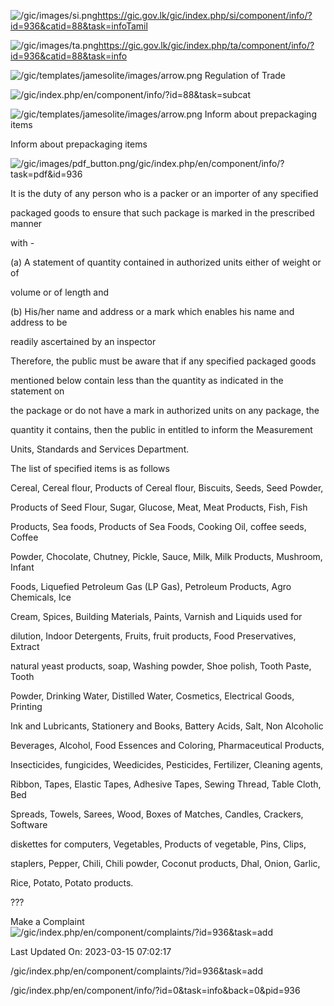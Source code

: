 <!-- Source: https://gic.gov.lk/gic/index.php/en/component/info/?id=936&catid=88&task=info -->

![/gic/images/si.png](/gic/images/si.png)https://gic.gov.lk/gic/index.php/si/component/info/?id=936&catid=88&task=infoTamil

![/gic/images/ta.png](/gic/images/ta.png)https://gic.gov.lk/gic/index.php/ta/component/info/?id=936&catid=88&task=info

![/gic/templates/jamesolite/images/arrow.png](/gic/templates/jamesolite/images/arrow.png) Regulation of Trade

![/gic/index.php/en/component/info/?id=88&task=subcat](/gic/index.php/en/component/info/?id=88&task=subcat)

![/gic/templates/jamesolite/images/arrow.png](/gic/templates/jamesolite/images/arrow.png) Inform about prepackaging items

Inform about prepackaging items

![/gic/images/pdf_button.png](/gic/images/pdf_button.png)/gic/index.php/en/component/info/?task=pdf&id=936

It is the duty of any person who is a packer or an importer of any specified

packaged goods to ensure that such package is marked in the prescribed manner

with -

(a) A statement of quantity contained in authorized units either of weight or of

volume or of length and

(b) His/her name and address or a mark which enables his name and address to be

readily ascertained by an inspector

Therefore, the public must be aware that if any specified packaged goods

mentioned below contain less than the quantity as indicated in the statement on

the package or do not have a mark in authorized units on any package, the

quantity it contains, then the public in entitled to inform the Measurement

Units, Standards and Services Department.

The list of specified items is as follows

Cereal, Cereal flour, Products of Cereal flour, Biscuits, Seeds, Seed Powder,

Products of Seed Flour, Sugar, Glucose, Meat, Meat Products, Fish, Fish

Products, Sea foods, Products of Sea Foods, Cooking Oil, coffee seeds, Coffee

Powder, Chocolate, Chutney, Pickle, Sauce, Milk, Milk Products, Mushroom, Infant

Foods, Liquefied Petroleum Gas (LP Gas), Petroleum Products, Agro Chemicals, Ice

Cream, Spices, Building Materials, Paints, Varnish and Liquids used for

dilution, Indoor Detergents, Fruits, fruit products, Food Preservatives, Extract

natural yeast products, soap, Washing powder, Shoe polish, Tooth Paste, Tooth

Powder, Drinking Water, Distilled Water, Cosmetics, Electrical Goods, Printing

Ink and Lubricants, Stationery and Books, Battery Acids, Salt, Non Alcoholic

Beverages, Alcohol, Food Essences and Coloring, Pharmaceutical Products,

Insecticides, fungicides, Weedicides, Pesticides, Fertilizer, Cleaning agents,

Ribbon, Tapes, Elastic Tapes, Adhesive Tapes, Sewing Thread, Table Cloth, Bed

Spreads, Towels, Sarees, Wood, Boxes of Matches, Candles, Crackers, Software

diskettes for computers, Vegetables, Products of vegetable, Pins, Clips,

staplers, Pepper, Chili, Chili powder, Coconut products, Dhal, Onion, Garlic,

Rice, Potato, Potato products.

???

Make a Complaint ![/gic/index.php/en/component/complaints/?id=936&task=add](/gic/index.php/en/component/complaints/?id=936&task=add)

Last Updated On: 2023-03-15 07:02:17

/gic/index.php/en/component/complaints/?id=936&task=add

/gic/index.php/en/component/info/?id=0&task=info&back=0&pid=936